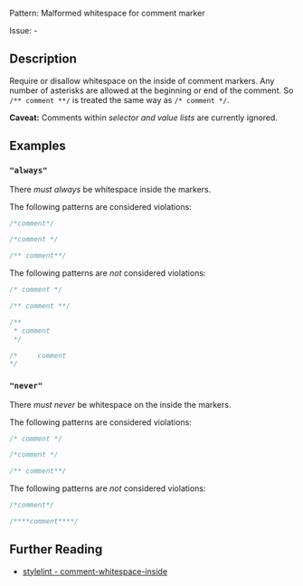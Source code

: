 Pattern: Malformed whitespace for comment marker

Issue: -

## Description

Require or disallow whitespace on the inside of comment markers. Any number of asterisks are allowed at the beginning or end of the comment. So `/** comment **/` is treated the same way as `/* comment */`.

**Caveat:** Comments within *selector and value lists* are currently ignored.

## Examples

### `"always"`

There *must always* be whitespace inside the markers.

The following patterns are considered violations:

```css
/*comment*/
```

```css
/*comment */
```

```css
/** comment**/
```

The following patterns are *not* considered violations:

```css
/* comment */
```

```css
/** comment **/
```

```css
/**
 * comment
 */
```

```css
/*     comment
*/
```

### `"never"`

There *must never* be whitespace on the inside the markers.

The following patterns are considered violations:

```css
/* comment */
```

```css
/*comment */
```

```css
/** comment**/
```

The following patterns are *not* considered violations:

```css
/*comment*/
```

```css
/****comment****/
```

## Further Reading

* [stylelint - comment-whitespace-inside](https://stylelint.io/user-guide/rules/comment-whitespace-inside)